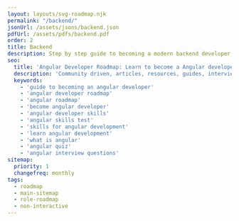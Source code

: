 ```yaml
---
layout: layouts/svg-roadmap.njk
permalink: "/backend/"
jsonUrl: /assets/jsons/backend.json
pdfUrl: /assets/pdfs/backend.pdf
order: 2
title: Backend
description: Step by step guide to becoming a modern backend developer in 2022
seo:
  title: 'Angular Developer Roadmap: Learn to become a Angular developer'
  description: 'Community driven, articles, resources, guides, interview questions, quizzes for angular development. Learn to become a modern Angular developer by following the steps, skills, resources and guides listed in this roadmap.'
  keywords:
    - 'guide to becoming an angular developer'
    - 'angular developer roadmap'
    - 'angular roadmap'
    - 'become angular developer'
    - 'angular developer skills'
    - 'angular skills test'
    - 'skills for angular development'
    - 'learn angular development'
    - 'what is angular'
    - 'angular quiz'
    - 'angular interview questions'
sitemap:
  priority: 1
  changefreq: monthly
tags:
  - roadmap
  - main-sitemap
  - role-roadmap
  - non-interactive
---
```

